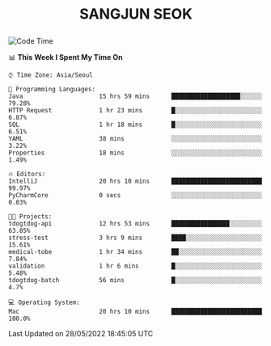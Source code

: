 <h1>
 <p align="center">
   SANGJUN SEOK
 </p>
</h1>

<!--START_SECTION:waka-->
![Code Time](http://img.shields.io/badge/Code%20Time-0%20secs-blue)

📊 **This Week I Spent My Time On** 

```text
⌚︎ Time Zone: Asia/Seoul

💬 Programming Languages: 
Java                     15 hrs 59 mins      ███████████████████░░░░░░   79.28% 
HTTP Request             1 hr 23 mins        █░░░░░░░░░░░░░░░░░░░░░░░░   6.87% 
SQL                      1 hr 18 mins        █░░░░░░░░░░░░░░░░░░░░░░░░   6.51% 
YAML                     38 mins             ░░░░░░░░░░░░░░░░░░░░░░░░░   3.22% 
Properties               18 mins             ░░░░░░░░░░░░░░░░░░░░░░░░░   1.49%

🔥 Editors: 
IntelliJ                 20 hrs 10 mins      █████████████████████████   99.97% 
PyCharmCore              0 secs              ░░░░░░░░░░░░░░░░░░░░░░░░░   0.03%

🐱‍💻 Projects: 
tdogtdog-api             12 hrs 53 mins      ████████████████░░░░░░░░░   63.85% 
stress-test              3 hrs 9 mins        ████░░░░░░░░░░░░░░░░░░░░░   15.61% 
medical-tobe             1 hr 34 mins        ██░░░░░░░░░░░░░░░░░░░░░░░   7.84% 
validation               1 hr 6 mins         █░░░░░░░░░░░░░░░░░░░░░░░░   5.48% 
tdogtdog-batch           56 mins             █░░░░░░░░░░░░░░░░░░░░░░░░   4.7%

💻 Operating System: 
Mac                      20 hrs 10 mins      █████████████████████████   100.0%

```


 Last Updated on 28/05/2022 18:45:05 UTC
<!--END_SECTION:waka-->
